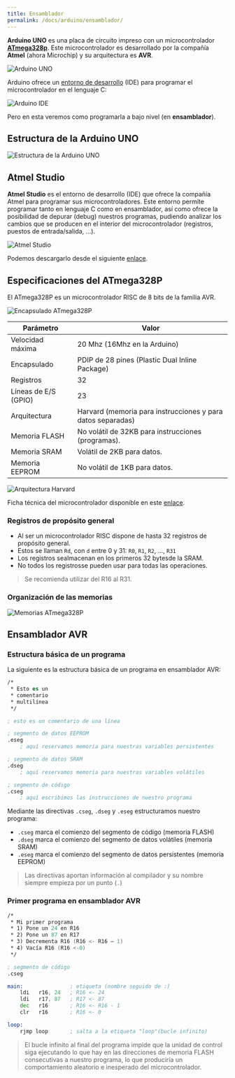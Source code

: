 ```yaml
---
title: Ensamblador
permalink: /docs/arduino/ensamblador/
---
```


**Arduino UNO** es una placa de circuito impreso con un microcontrolador [**ATmega328p**](http://www.microchip.com/wwwproducts/en/ATmega328p). Este microcontrolador es desarrollado por la compañía **Atmel** (ahora Microchip) y su arquitectura es **AVR**.

![Arduino UNO](imagenes/arduino-uno.png)

Arduino ofrece un [entorno de desarrollo](https://www.arduino.cc/en/Main/Software) (IDE) para programar el microcontrolador en el lenguaje C:

![Arduino IDE](imagenes/arduino-ide.png)

Pero en esta veremos como programarla a bajo nivel (en **ensamblador**).

## Estructura de la Arduino UNO

![Estructura de la Arduino UNO](imagenes/estructura-arduino.png)

## Atmel Studio

**Atmel Studio** es el entorno de desarrollo (IDE) que ofrece la compañía Atmel para programar sus microcontroladores. Este entorno permite programar tanto en lenguaje C como en ensamblador, así como ofrece la posibilidad de depurar (debug) nuestros programas, pudiendo analizar los cambios que se producen en el interior del microcontrolador (registros, puestos de entrada/salida, ...).

![Atmel Studio](imagenes/atmel-studio.png)

Podemos descargarlo desde el siguiente [enlace](http://www.atmel.com/microsite/atmel-studio/).

## Especificaciones del ATmega328P

El ATmega328P es un microcontrolador RISC de 8 bits de la familia AVR.

![Encapsulado ATmega328P](imagenes/encapsulado-arduino.png)

| Parámetro            | Valor                                    |
| -------------------- | ---------------------------------------- |
| Velocidad máxima     | 20 Mhz (16Mhz en la Arduino)             |
| Encapsulado          | PDIP de 28 pines (Plastic Dual Inline Package) |
| Registros            | 32                                       |
| Líneas de E/S (GPIO) | 23                                       |
| Arquitectura         | Harvard (memoria para instrucciones y para datos separadas) |
| Memoria FLASH        | No volátil de 32KB para instrucciones (programas). |
| Memoria SRAM         | Volátil de 2KB para datos.               |
| Memoria EEPROM       | No volátil de 1KB para datos.            |

![Arquitectura Harvard](imagenes/arquitectura-harvard.png)

Ficha técnica del microcontrolador disponible en este [enlace](http://www.atmel.com/Images/Atmel-42735-8-bit-AVR-Microcontroller-ATmega328-328P_Datasheet.pdf).

### Registros de propósito general

- Al ser un microcontrolador RISC dispone de hasta 32 registros de propósito general.
- Estos se llaman `Rd`, con `d` entre 0 y 31: `R0`, `R1`, `R2`, …, `R31`
- Los registros sealmacenan en los primeros 32 bytesde la SRAM.
- No todos los registrosse pueden usar para todas las operaciones.

> Se recomienda utilizar del R16 al R31.

### Organización de las memorias

![Memorias ATmega328P](imagenes/memorias-atmega328p.png)

## Ensamblador AVR

### Estructura básica de un programa

La siguiente es la estructura básica de un programa en ensamblador AVR:

```asm
/*
 * Esto es un 
 * comentario 
 * multilínea
 */ 

; esto es un comentario de una línea

; segmento de datos EEPROM
.eseg
	; aquí reservamos memoria para nuestras variables persistentes

; segmento de datos SRAM
.dseg 
    ; aquí reservamos memoria para nuestras variables volátiles

; segmento de código
.cseg
    ; aquí escribimos las instrucciones de nuestro programa
```

Mediante las directivas `.cseg`, `.dseg` y `.eseg` estructuramos nuestro programa:

- `.cseg` marca el comienzo del segmento de código (memoria FLASH)
- `.dseg` marca el comienzo del segmento de datos volátiles (memoria SRAM)
- `.eseg`  marca el comienzo del segmento de datos persistentes (memoria EEPROM)

> Las directivas aportan información al compilador y su nombre siempre empieza por un punto (`.`)

### Primer programa en ensamblador AVR

```asm
/*
 * Mi primer programa
 * 1) Pone un 24 en R16 
 * 2) Pone un 87 en R17
 * 3) Decrementa R16 (R16 <- R16 – 1)
 * 4) Vacía R16 (R16 <-0)
 */

; segmento de código
.cseg

main:				; etiqueta (nombre seguido de :)
    ldi   r16, 24  	; R16 <- 24
    ldi   r17, 87  	; R17 <- 87
    dec   r16  		; R16 <- R16 - 1
    clr   r16  		; R16 <- 0

loop:
    rjmp loop  		; salta a la etiqueta "loop"(bucle infinito)
```

> El bucle infinito al final del programa impide que la unidad de control siga
> ejecutando lo que hay en las direcciones de memoria FLASH consecutivas a
> nuestro programa, lo que produciría un comportamiento aleatorio e inesperado
> del microcontrolador.